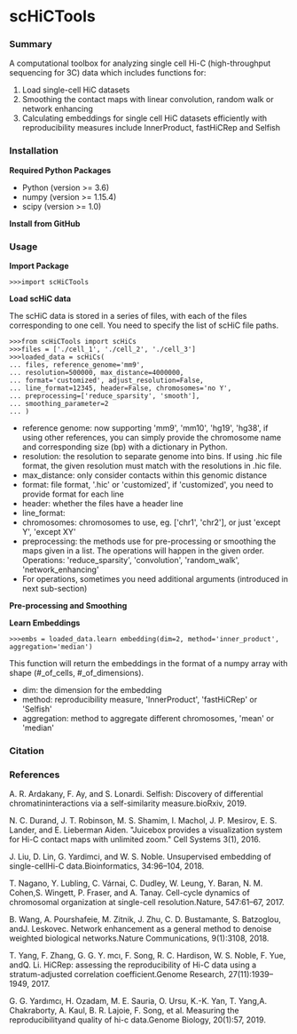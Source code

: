 # scHiCTools

### Summary
A computational toolbox for analyzing single cell Hi-C (high-throughput sequencing for 3C) data which includes functions for:
1. Load single-cell HiC datasets
2. Smoothing the contact maps with linear convolution, random walk or network enhancing
3. Calculating embeddings for single cell HiC datasets efficiently with reproducibility measures include InnerProduct, fastHiCRep and Selfish

### Installation
  **Required Python Packages**
  - Python (version >= 3.6)
  - numpy (version >= 1.15.4)
  - scipy (version >= 1.0)
  
  **Install from GitHub**
  
### Usage
  **Import Package**
  ```console
  >>>import scHiCTools
  ```
  
  **Load scHiC data**
  
  The scHiC data is stored in a series of files, with each of the files corresponding to one cell.
  You need to specify the list of scHiC file paths.
  ```console
  >>>from scHiCTools import scHiCs
  >>>files = ['./cell_1', './cell_2', './cell_3']
  >>>loaded_data = scHiCs(
  ... files, reference_genome='mm9',
  ... resolution=500000, max_distance=4000000,
  ... format='customized', adjust_resolution=False,
  ... line_format=12345, header=False, chromosomes='no Y',
  ... preprocessing=['reduce_sparsity', 'smooth'],
  ... smoothing_parameter=2
  ... )
  ```
  - reference genome: now supporting 'mm9', 'mm10', 'hg19', 'hg38',
  if using other references, you can simply provide the chromosome name and
  corresponding size (bp) with a dictionary in Python.
  - resolution: the resolution to separate genome into bins.
  If using .hic file format, the given resolution must match with the
  resolutions in .hic file.
  - max_distance: only consider contacts within this genomic distance
  - format: file format, '.hic' or 'customized', if 'customized', you need to
  provide format for each line
  - header: whether the files have a header line
  - line_format:
  - chromosomes: chromosomes to use, eg. ['chr1', 'chr2'], or
  just 'except Y', 'except XY'
  - preprocessing: the methods use for pre-processing or smoothing the maps
  given in a list. The operations will happen in the given order.
  Operations: 'reduce_sparsity', 'convolution', 'random_walk', 'network_enhancing'
  - For operations, sometimes you need additional arguments (introduced in next sub-section)

  **Pre-processing and Smoothing**
  
  **Learn Embeddings**
  ```console
  >>>embs = loaded_data.learn embedding(dim=2, method='inner_product', aggregation='median')
  ```
  This function will return the embeddings in the format of a numpy array with shape (#_of_cells, #_of_dimensions).
  - dim: the dimension for the embedding
  - method: reproducibility measure, 'InnerProduct', 'fastHiCRep' or 'Selfish'
  - aggregation: method to aggregate different chromosomes, 'mean' or 'median'
  
### Citation


### References
A. R. Ardakany, F. Ay, and S. Lonardi.  Selfish: Discovery of differential chromatininteractions via a self-similarity measure.bioRxiv, 2019.

N. C. Durand, J. T. Robinson, M. S. Shamim, I. Machol, J. P. Mesirov, E. S. Lander, and E. Lieberman Aiden. "Juicebox provides a visualization system for Hi-C contact maps with unlimited zoom." Cell Systems 3(1), 2016.

J. Liu, D. Lin, G. Yardimci, and W. S. Noble. Unsupervised embedding of single-cellHi-C data.Bioinformatics, 34:96–104, 2018.

T. Nagano, Y. Lubling, C. Várnai, C. Dudley, W. Leung, Y. Baran, N. M. Cohen,S.  Wingett,  P.  Fraser,  and  A.  Tanay.    Cell-cycle  dynamics  of  chromosomal organization at single-cell resolution.Nature, 547:61–67, 2017.

B. Wang, A. Pourshafeie, M. Zitnik, J. Zhu, C. D. Bustamante, S. Batzoglou, andJ.  Leskovec.   Network  enhancement  as  a  general  method  to  denoise  weighted biological networks.Nature Communications, 9(1):3108, 2018.

T. Yang, F. Zhang, G. G. Y. mcı, F. Song, R. C. Hardison, W. S. Noble, F. Yue, andQ. Li. HiCRep: assessing the reproducibility of Hi-C data using a stratum-adjusted correlation coefficient.Genome Research, 27(11):1939–1949, 2017.

G.  G.  Yardımcı,   H.  Ozadam,   M.  E.  Sauria,   O.  Ursu,   K.-K.  Yan,   T.  Yang,A. Chakraborty, A. Kaul, B. R. Lajoie, F. Song, et al. Measuring the reproducibilityand quality of hi-c data.Genome Biology, 20(1):57, 2019.

